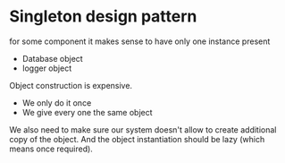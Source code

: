 # Singleton design pattern

for some component it makes sense to have only one instance present
- Database object
- logger object

Object construction is expensive.
- We only do it once
- We give every one the same object

We also need to make sure our system doesn't allow to create
additional copy of the object.
And the object instantiation should be lazy (which means once required).